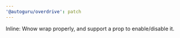```yaml
---
'@autoguru/overdrive': patch
---
```


Inline: Wnow wrap properly, and support a prop to enable/disable it.
